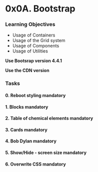 # 0x0A. Bootstrap

### Learning Objectives
* Usage of Containers
* Usage of the Grid system
* Usage of Components
* Usage of Utilities

**Use Bootsrap version 4.4.1**

**Use the CDN version**

### Tasks

#### 0. Reboot styling mandatory
#### 1. Blocks mandatory
#### 2. Table of chemical elements mandatory
#### 3. Cards mandatory
#### 4. Bob Dylan mandatory
#### 5. Show/Hide - screen size mandatory
#### 6. Overwrite CSS mandatory